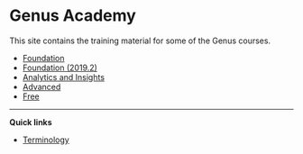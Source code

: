 # **Genus Academy**
This site contains the training material for some of the Genus courses.


* [Foundation](foundation/index.md)
* [Foundation (2019.2)](foundation_2019_2/index.md)
* [Analytics and Insights](analytics_and_insights/index.md)
* [Advanced](advanced/index.md)
* [Free](free/index.md)

---

**Quick links**
* [Terminology](https://docs.genus.no/terminology.html)

